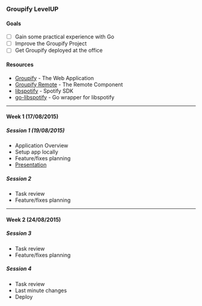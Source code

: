 ### Groupify LevelUP

#### Goals

- [ ] Gain some practical experience with Go
- [ ] Improve the Groupify Project
- [ ] Get Groupify deployed at the office

#### Resources

* [Groupify](https://github.com/140proof/groupify) - The Web Application
* [Groupify Remote](https://github.com/140proof/groupify-remote/) - The Remote Component
* [libspotify](https://developer.spotify.com/technologies/libspotify/) - Spotify SDK 
* [go-libspotify](https://github.com/op/go-libspotify) - Go wrapper for libspotify

---

#### Week 1 (17/08/2015)

##### Session 1 (19/08/2015)

* Application Overview
* Setup app locally
* Feature/fixes planning
* [Presentation](groupify-levelup-01.pdf)

##### Session 2

* Task review
* Feature/fixes planning

---

#### Week 2 (24/08/2015)

##### Session 3

* Task review
* Feature/fixes planning

##### Session 4

* Task review
* Last minute changes
* Deploy
